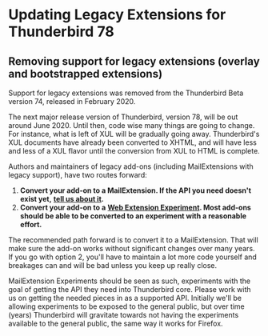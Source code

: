 # Updating Legacy Extensions for Thunderbird 78

## Removing support for legacy extensions \(overlay and bootstrapped extensions\)

Support for legacy extensions was removed from the Thunderbird Beta version 74, released in February 2020.

The next major release version of Thunderbird, version 78, will be out around June 2020. Until then, code wise many things are going to change. For instance, what is left of XUL will be gradually going away. Thunderbird's XUL documents have already been converted to XHTML, and will have less and less of a XUL flavor until the conversion from XUL to HTML is complete.

Authors and maintainers of legacy add-ons \(including MailExtensions with legacy support\), have two routes forward:

1. **Convert your add-on to a MailExtension. If the API you need doesn't exist yet,** [**tell us about it**](https://bugzilla.mozilla.org/enter_bug.cgi?product=Thunderbird&component=General)**.**
2. **Convert your add-on to a** [**Web Extension Experiment**](https://thunderbird-webextensions.readthedocs.io/en/68/how-to/experiments.html)**. Most add-ons should be able to be converted to an experiment with a reasonable effort.**

The recommended path forward is to convert it to a MailExtension. That will make sure the add-on works without significant changes over many years. If you go with option 2, you'll have to maintain a lot more code yourself and breakages can and will be bad unless you keep up really close.

MailExtension Experiments should be seen as such, experiments with the goal of getting the API they need into Thunderbird core. Please work with us on getting the needed pieces in as a supported API. Initially we'll be allowing experiments to be exposed to the general public, but over time \(years\) Thunderbird will gravitate towards not having the experiments available to the general public, the same way it works for Firefox.

